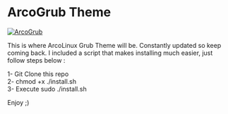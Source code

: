 # ArcoGrub Theme

[![ArcoGrub](http://img.youtube.com/vi/05ndG6SzfnM/0.jpg)](http://www.youtube.com/watch?v=05ndG6SzfnM)

This is where ArcoLinux Grub Theme will be. Constantly updated so keep coming back. I included a script that makes installing much easier, just follow steps below :<br />

1- Git Clone this repo<br />
2- chmod +x ./install.sh<br />
3- Execute sudo ./install.sh<br />

Enjoy ;)
